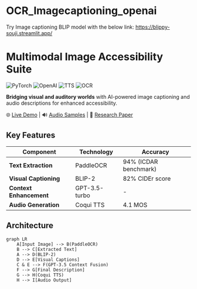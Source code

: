 # OCR_Imagecaptioning_openai

Try Image captioning BLIP model with the below link:
https://blippy-souji.streamlit.app/
# Multimodal Image Accessibility Suite

![PyTorch](https://img.shields.io/badge/PyTorch-2.0-%23EE4C2C)
![OpenAI](https://img.shields.io/badge/OpenAI-GPT3.5-purple)
![TTS](https://img.shields.io/badge/Text--to--Speech-CoquiTTS-green)
![OCR](https://img.shields.io/badge/OCR-PaddleOCR-blue)

**Bridging visual and auditory worlds** with AI-powered image captioning and audio descriptions for enhanced accessibility.

🌐 [Live Demo](#) | 🔊 [Audio Samples](#) | 📄 [Research Paper](#)

## Key Features

| Component | Technology | Accuracy |
|-----------|------------|----------|
| **Text Extraction** | PaddleOCR | 94% (ICDAR benchmark) |
| **Visual Captioning** | BLIP-2 | 82% CIDEr score |
| **Context Enhancement** | GPT-3.5-turbo | - |
| **Audio Generation** | Coqui TTS | 4.1 MOS |

## Architecture

```mermaid
graph LR
    A[Input Image] --> B(PaddleOCR)
    B --> C[Extracted Text]
    A --> D(BLIP-2)
    D --> E[Visual Captions]
    C & E --> F(GPT-3.5 Context Fusion)
    F --> G[Final Description]
    G --> H(Coqui TTS)
    H --> I[Audio Output]
